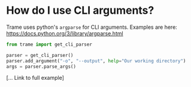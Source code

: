 # How do I use CLI arguments?

Trame uses python's `argparse` for CLI arguments. Examples are here: https://docs.python.org/3/library/argparse.html
```python
from trame import get_cli_parser

parser = get_cli_parser()
parser.add_argument("-o", "--output", help="Our working directory")
args = parser.parse_args()
```

[... Link to full example]
